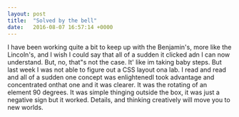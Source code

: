 ```yaml
---
layout: post
title:  "Solved by the bell"
date:   2016-08-07 16:57:14 +0000
---
```



I have been working quite a bit to keep up with the Benjamin's, more like the Lincoln's, and I wish I could say that all of a sudden it clicked adn I can now understand. But, no, that"s not the case. It' like im taking baby steps. But last week I was not able to figure out a CSS layout ona lab. I read and read and all of a sudden one concept was enlightenedI took advantage and concentrated onthat one and it was clearer. It was the rotating of an element 90 degrees. It was simple thinging outside the box, it was just a negative sign but it worked. Details, and thinking creatively will move you to new worlds.
